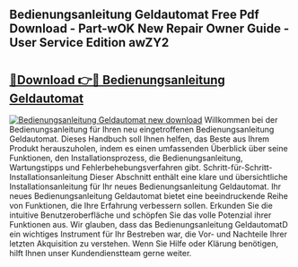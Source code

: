 ## Bedienungsanleitung Geldautomat Free Pdf Download - Part-wOK New Repair Owner Guide - User Service Edition awZY2

# <h2><a href="http://df2i8u.blite.top/?on=Bedienungsanleitung+Geldautomat">🔗Download 👉🔴 Bedienungsanleitung Geldautomat</a></h2>

[![Bedienungsanleitung Geldautomat new download](https://i.imgur.com/lujVjoI.png)](http://df2i8u.blite.top/?on=Bedienungsanleitung+Geldautomat)
Willkommen bei der Bedienungsanleitung für Ihren neu eingetroffenen Bedienungsanleitung Geldautomat. Dieses Handbuch soll Ihnen helfen, das Beste aus Ihrem Produkt herauszuholen, indem es einen umfassenden Überblick über seine Funktionen, den Installationsprozess, die Bedienungsanleitung, Wartungstipps und Fehlerbehebungsverfahren gibt. Schritt-für-Schritt-Installationsanleitung Dieser Abschnitt enthält eine klare und übersichtliche Installationsanleitung für Ihr neues Bedienungsanleitung Geldautomat. Ihr neues Bedienungsanleitung Geldautomat bietet eine beeindruckende Reihe von Funktionen, die Ihre Erfahrung verbessern sollen. Erkunden Sie die intuitive Benutzeroberfläche und schöpfen Sie das volle Potenzial ihrer Funktionen aus. Wir glauben, dass das Bedienungsanleitung GeldautomatD ein wichtiges Instrument für Ihr Bestreben war, die Vor- und Nachteile Ihrer letzten Akquisition zu verstehen. Wenn Sie Hilfe oder Klärung benötigen, hilft Ihnen unser Kundendienstteam gerne weiter.

